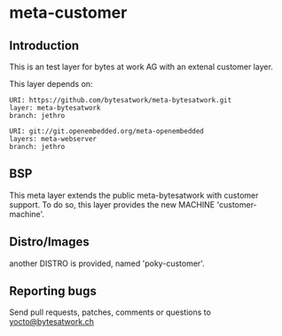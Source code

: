 meta-customer
================================


Introduction
-------------------------
This is an test layer for bytes at work AG with an extenal customer layer.

This layer depends on:

	URI: https://github.com/bytesatwork/meta-bytesatwork.git
	layer: meta-bytesatwork
	branch: jethro

	URI: git://git.openembedded.org/meta-openembedded
	layers: meta-webserver
	branch: jethro



BSP
-------------------------
This meta layer extends the public meta-bytesatwork with customer support. To do so,
this layer provides the new MACHINE 'customer-machine'.

Distro/Images
-------------------------
another DISTRO is provided, named 'poky-customer'.

Reporting bugs
-------------------------
Send pull requests, patches, comments or questions to yocto@bytesatwork.ch
